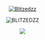 

<p align="center">
  <a href="https://discord.com/users/1025517670113742898">
        <img src="https://discord.c99.nl/widget/theme-4/1025517670113742898.png" alt="Blitzedzz"/>
     </a>
</p>

<p align="center"> <img src="https://cdn.discordapp.com/attachments/1095003044799856690/1095004497534791741/channels4_profile.jpg" alt="BLITZEDZZ" /> </p>


<p align="center">
  <tr>
            <td align="center" style="padding=0;width=50%;">
      <img src="https://github-readme-streak-stats.herokuapp.com?user=Blitzedzz&theme=tokyonight_duo&hide_border=true&ring=4F8CC9&currStreakLabel=FFFFFF&sideNums=4F8CC9&dates=979797&sideLabels=FFFFFF&currStreakNum=FFFFFF&border=DD2727&stroke=00000000&background=00000000&fire=FF7600" />
    </td>
  </tr>
</p>
